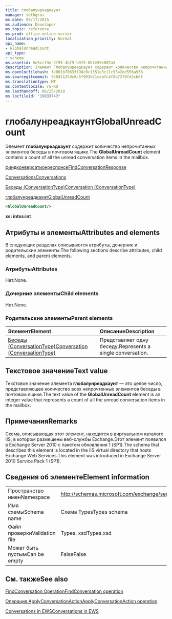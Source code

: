 ```yaml
---
title: глобалунреадкаунт
manager: sethgros
ms.date: 09/17/2015
ms.audience: Developer
ms.topic: reference
ms.prod: office-online-server
localization_priority: Normal
api_name:
- GlobalUnreadCount
api_type:
- schema
ms.assetid: 5e5ccf3e-2f95-4bf9-b915-8b7e59e807a5
description: Элемент Глобалунреадкаунт содержит количество непрочитанных элементов беседы в почтовом ящике.
ms.openlocfilehash: fe001b70633198c0c1351e3c11c9542ed556a938
ms.sourcegitcommit: 34041125dc8c5f993b21cebfc4f8b72f0fd2cb6f
ms.translationtype: MT
ms.contentlocale: ru-RU
ms.lasthandoff: 06/25/2018
ms.locfileid: "19833743"
---
```

# <a name="globalunreadcount"></a><span data-ttu-id="ce4af-103">глобалунреадкаунт</span><span class="sxs-lookup"><span data-stu-id="ce4af-103">GlobalUnreadCount</span></span>

<span data-ttu-id="ce4af-104">Элемент **глобалунреадкаунт** содержит количество непрочитанных элементов беседы в почтовом ящике.</span><span class="sxs-lookup"><span data-stu-id="ce4af-104">The **GlobalUnreadCount** element contains a count of all the unread conversation items in the mailbox.</span></span> 
  
[<span data-ttu-id="ce4af-105">финдконверсатионреспонсе</span><span class="sxs-lookup"><span data-stu-id="ce4af-105">FindConversationResponse</span></span>](findconversationresponse.md)
  
[<span data-ttu-id="ce4af-106">Conversations</span><span class="sxs-lookup"><span data-stu-id="ce4af-106">Conversations</span></span>](conversations-ex15websvcsotherref.md)
  
[<span data-ttu-id="ce4af-107">Беседы (ConversationType)</span><span class="sxs-lookup"><span data-stu-id="ce4af-107">Conversation (ConversationType)</span></span>](conversation-conversationtype.md)
  
[<span data-ttu-id="ce4af-108">глобалунреадкаунт</span><span class="sxs-lookup"><span data-stu-id="ce4af-108">GlobalUnreadCount</span></span>](globalunreadcount.md)
  
```XML
<GlobalUnreadCount/>
```

 <span data-ttu-id="ce4af-109">**xs: int**</span><span class="sxs-lookup"><span data-stu-id="ce4af-109">**xs:int**</span></span>
## <a name="attributes-and-elements"></a><span data-ttu-id="ce4af-110">Атрибуты и элементы</span><span class="sxs-lookup"><span data-stu-id="ce4af-110">Attributes and elements</span></span>

<span data-ttu-id="ce4af-111">В следующих разделах описываются атрибуты, дочерние и родительские элементы.</span><span class="sxs-lookup"><span data-stu-id="ce4af-111">The following sections describe attributes, child elements, and parent elements.</span></span>
  
### <a name="attributes"></a><span data-ttu-id="ce4af-112">Атрибуты</span><span class="sxs-lookup"><span data-stu-id="ce4af-112">Attributes</span></span>

<span data-ttu-id="ce4af-113">Нет.</span><span class="sxs-lookup"><span data-stu-id="ce4af-113">None.</span></span>
  
### <a name="child-elements"></a><span data-ttu-id="ce4af-114">Дочерние элементы</span><span class="sxs-lookup"><span data-stu-id="ce4af-114">Child elements</span></span>

<span data-ttu-id="ce4af-115">Нет.</span><span class="sxs-lookup"><span data-stu-id="ce4af-115">None.</span></span>
  
### <a name="parent-elements"></a><span data-ttu-id="ce4af-116">Родительские элементы</span><span class="sxs-lookup"><span data-stu-id="ce4af-116">Parent elements</span></span>

|<span data-ttu-id="ce4af-117">**Элемент**</span><span class="sxs-lookup"><span data-stu-id="ce4af-117">**Element**</span></span>|<span data-ttu-id="ce4af-118">**Описание**</span><span class="sxs-lookup"><span data-stu-id="ce4af-118">**Description**</span></span>|
|:-----|:-----|
|[<span data-ttu-id="ce4af-119">Беседы (ConversationType)</span><span class="sxs-lookup"><span data-stu-id="ce4af-119">Conversation (ConversationType)</span></span>](conversation-conversationtype.md) <br/> |<span data-ttu-id="ce4af-120">Представляет одну беседу.</span><span class="sxs-lookup"><span data-stu-id="ce4af-120">Represents a single conversation.</span></span>  <br/> |
   
## <a name="text-value"></a><span data-ttu-id="ce4af-121">Текстовое значение</span><span class="sxs-lookup"><span data-stu-id="ce4af-121">Text value</span></span>

<span data-ttu-id="ce4af-122">Текстовое значение элемента **глобалунреадкаунт** — это целое число, представляющее количество всех непрочтенных элементов беседы в почтовом ящике.</span><span class="sxs-lookup"><span data-stu-id="ce4af-122">The text value of the **GlobalUnreadCount** element is an integer value that represents a count of all the unread conversation items in the mailbox.</span></span> 
  
## <a name="remarks"></a><span data-ttu-id="ce4af-123">Примечания</span><span class="sxs-lookup"><span data-stu-id="ce4af-123">Remarks</span></span>

<span data-ttu-id="ce4af-124">Схема, описывающая этот элемент, находится в виртуальном каталоге IIS, в котором размещены веб-службы Exchange.Этот элемент появился в Exchange Server 2010 с пакетом обновления 1 (SP1).</span><span class="sxs-lookup"><span data-stu-id="ce4af-124">The schema that describes this element is located in the IIS virtual directory that hosts Exchange Web Services.This element was introduced in Exchange Server 2010 Service Pack 1 (SP1).</span></span>
  
## <a name="element-information"></a><span data-ttu-id="ce4af-125">Сведения об элементе</span><span class="sxs-lookup"><span data-stu-id="ce4af-125">Element information</span></span>

|||
|:-----|:-----|
|<span data-ttu-id="ce4af-126">Пространство имен</span><span class="sxs-lookup"><span data-stu-id="ce4af-126">Namespace</span></span>  <br/> |http://schemas.microsoft.com/exchange/services/2006/types  <br/> |
|<span data-ttu-id="ce4af-127">Имя схемы</span><span class="sxs-lookup"><span data-stu-id="ce4af-127">Schema name</span></span>  <br/> |<span data-ttu-id="ce4af-128">Схема Types</span><span class="sxs-lookup"><span data-stu-id="ce4af-128">Types schema</span></span>  <br/> |
|<span data-ttu-id="ce4af-129">Файл проверки</span><span class="sxs-lookup"><span data-stu-id="ce4af-129">Validation file</span></span>  <br/> |<span data-ttu-id="ce4af-130">Types. xsd</span><span class="sxs-lookup"><span data-stu-id="ce4af-130">Types.xsd</span></span>  <br/> |
|<span data-ttu-id="ce4af-131">Может быть пустым</span><span class="sxs-lookup"><span data-stu-id="ce4af-131">Can be empty</span></span>  <br/> |<span data-ttu-id="ce4af-132">False</span><span class="sxs-lookup"><span data-stu-id="ce4af-132">False</span></span>  <br/> |
   
## <a name="see-also"></a><span data-ttu-id="ce4af-133">См. также</span><span class="sxs-lookup"><span data-stu-id="ce4af-133">See also</span></span>



[<span data-ttu-id="ce4af-134">FindConversation Operation</span><span class="sxs-lookup"><span data-stu-id="ce4af-134">FindConversation operation</span></span>](findconversation-operation.md)
  
[<span data-ttu-id="ce4af-135">Операция ApplyConversationAction</span><span class="sxs-lookup"><span data-stu-id="ce4af-135">ApplyConversationAction operation</span></span>](applyconversationaction-operation.md)


[<span data-ttu-id="ce4af-136">Conversations in EWS</span><span class="sxs-lookup"><span data-stu-id="ce4af-136">Conversations in EWS</span></span>](http://msdn.microsoft.com/library/91e64629-db6c-4c94-9dcb-d386232e8467%28Office.15%29.aspx)

